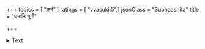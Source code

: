 +++
topics = [ "कर्म",]
ratings = [ "vvasuki:5",]
jsonClass = "Subhaashita"
title = "धनानि भूमौ"

+++

<details><summary>Text</summary>

धनानि भूमौ पशवश्च गोष्ठे भार्या गृहद्वारि जनः श्मशाने।  
देहश् चितायां परलोकमार्गे कर्मानुगो गच्छति जीव एकः ॥
</details>
